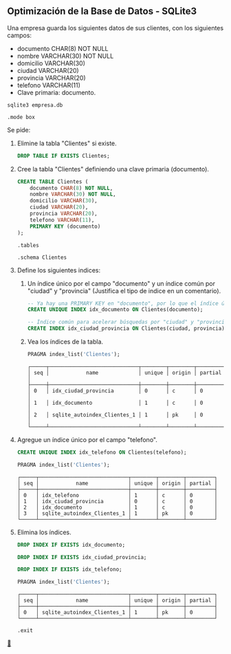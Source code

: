 ## Optimización de la Base de Datos - SQLite3

Una empresa guarda los siguientes datos de sus clientes, con los siguientes campos:

* documento CHAR(8) NOT NULL
* nombre VARCHAR(30) NOT NULL
* domicilio VARCHAR(30)
* ciudad VARCHAR(20)
* provincia VARCHAR(20)
* telefono VARCHAR(11)
* Clave primaria: documento.

```shell
sqlite3 empresa.db
```

```sqlite
.mode box
```

Se pide:

1. Elimine la tabla "Clientes" si existe.

    ```sql
    DROP TABLE IF EXISTS Clientes;
    ```
2. Cree la tabla "Clientes" definiendo una clave primaria (documento).

    ```sql
    CREATE TABLE Clientes (
        documento CHAR(8) NOT NULL,
        nombre VARCHAR(30) NOT NULL,
        domicilio VARCHAR(30),
        ciudad VARCHAR(20),
        provincia VARCHAR(20),
        telefono VARCHAR(11),
        PRIMARY KEY (documento)
    );
    ```

    ```sqlite
    .tables
    ```

    ```sqlite
    .schema Clientes
    ```
3. Define los siguientes indices:

    1. Un índice único por el campo "documento" y un índice común por "ciudad" y "provincia" (Justifica el tipo de indice en un comentario).

        ```sql
        -- Ya hay una PRIMARY KEY en "documento", por lo que el índice único es redundante, pero lo dejamos por requerimiento.
        CREATE UNIQUE INDEX idx_documento ON Clientes(documento);
        ```

        ```sql
        -- Índice común para acelerar búsquedas por "ciudad" y "provincia".
        CREATE INDEX idx_ciudad_provincia ON Clientes(ciudad, provincia);
        ```
    2. Vea los índices de la tabla.

        ```sql
        PRAGMA index_list('Clientes');
        ```

        ```
        ┌─────┬─────────────────────────────┬────────┬────────┬─────────┐
        │ seq │            name             │ unique │ origin │ partial │
        ├─────┼─────────────────────────────┼────────┼────────┼─────────┤
        │ 0   │ idx_ciudad_provincia        │ 0      │ c      │ 0       │
        │ 1   │ idx_documento               │ 1      │ c      │ 0       │
        │ 2   │ sqlite_autoindex_Clientes_1 │ 1      │ pk     │ 0       │
        └─────┴─────────────────────────────┴────────┴────────┴─────────┘
        ```
4. Agregue un índice único por el campo "telefono".

    ```sql
    CREATE UNIQUE INDEX idx_telefono ON Clientes(telefono);
    ```

    ```sql
    PRAGMA index_list('Clientes');
    ```

    ```
    ┌─────┬─────────────────────────────┬────────┬────────┬─────────┐
    │ seq │            name             │ unique │ origin │ partial │
    ├─────┼─────────────────────────────┼────────┼────────┼─────────┤
    │ 0   │ idx_telefono                │ 1      │ c      │ 0       │
    │ 1   │ idx_ciudad_provincia        │ 0      │ c      │ 0       │
    │ 2   │ idx_documento               │ 1      │ c      │ 0       │
    │ 3   │ sqlite_autoindex_Clientes_1 │ 1      │ pk     │ 0       │
    └─────┴─────────────────────────────┴────────┴────────┴─────────┘
    ```
5. Elimina los índices.

    ```sql
    DROP INDEX IF EXISTS idx_documento;
    ```

    ```sql
    DROP INDEX IF EXISTS idx_ciudad_provincia;
    ```

    ```sql
    DROP INDEX IF EXISTS idx_telefono;
    ```

    ```sql
    PRAGMA index_list('Clientes');
    ```

    ```
    ┌─────┬─────────────────────────────┬────────┬────────┬─────────┐
    │ seq │            name             │ unique │ origin │ partial │
    ├─────┼─────────────────────────────┼────────┼────────┼─────────┤
    │ 0   │ sqlite_autoindex_Clientes_1 │ 1      │ pk     │ 0       │
    └─────┴─────────────────────────────┴────────┴────────┴─────────┘
    ```

    ```sqlite
    .exit
    ```

<link rel="stylesheet" href="./../../../README.css">
<a class="scrollup" href="#top">&#x1F53C</a>